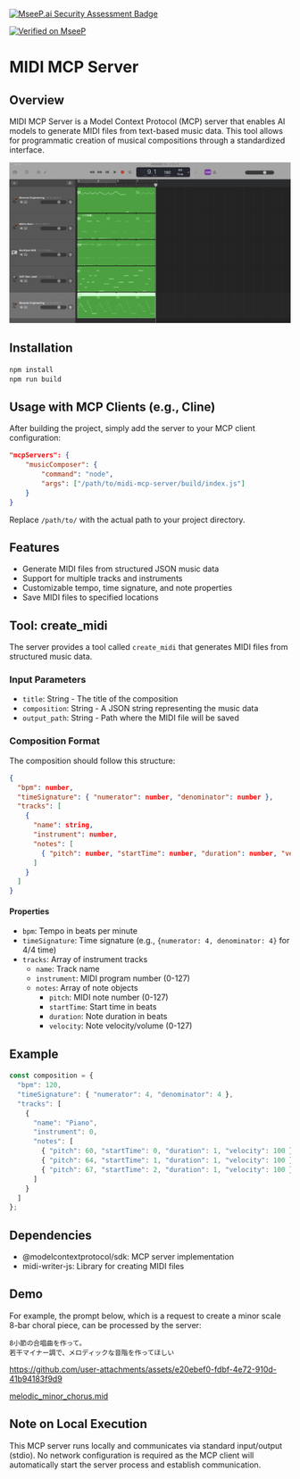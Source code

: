 [![MseeP.ai Security Assessment Badge](https://mseep.net/pr/tubone24-midi-mcp-server-badge.png)](https://mseep.ai/app/tubone24-midi-mcp-server)

[![Verified on MseeP](https://mseep.ai/badge.svg)](https://mseep.ai/app/74175d16-e83a-4509-b7ab-31ff1c59cef8)


# MIDI MCP Server

## Overview
MIDI MCP Server is a Model Context Protocol (MCP) server that enables AI models to generate MIDI files from text-based music data. This tool allows for programmatic creation of musical compositions through a standardized interface.

![mid](docs/mid.png)

## Installation

```bash
npm install
npm run build
```

## Usage with MCP Clients (e.g., Cline)

After building the project, simply add the server to your MCP client configuration:

```json
"mcpServers": {
    "musicComposer": {
        "command": "node",
        "args": ["/path/to/midi-mcp-server/build/index.js"]
    }
}
```

Replace `/path/to/` with the actual path to your project directory.

## Features

- Generate MIDI files from structured JSON music data
- Support for multiple tracks and instruments
- Customizable tempo, time signature, and note properties
- Save MIDI files to specified locations

## Tool: create_midi

The server provides a tool called `create_midi` that generates MIDI files from structured music data.

### Input Parameters

- `title`: String - The title of the composition
- `composition`: String - A JSON string representing the music data
- `output_path`: String - Path where the MIDI file will be saved

### Composition Format

The composition should follow this structure:

```json
{
  "bpm": number,
  "timeSignature": { "numerator": number, "denominator": number },
  "tracks": [
    {
      "name": string,
      "instrument": number,
      "notes": [
        { "pitch": number, "startTime": number, "duration": number, "velocity": number }
      ]
    }
  ]
}
```

#### Properties

- `bpm`: Tempo in beats per minute
- `timeSignature`: Time signature (e.g., `{numerator: 4, denominator: 4}` for 4/4 time)
- `tracks`: Array of instrument tracks
    - `name`: Track name
    - `instrument`: MIDI program number (0-127)
    - `notes`: Array of note objects
        - `pitch`: MIDI note number (0-127)
        - `startTime`: Start time in beats
        - `duration`: Note duration in beats
        - `velocity`: Note velocity/volume (0-127)

## Example

```javascript
const composition = {
  "bpm": 120,
  "timeSignature": { "numerator": 4, "denominator": 4 },
  "tracks": [
    {
      "name": "Piano",
      "instrument": 0,
      "notes": [
        { "pitch": 60, "startTime": 0, "duration": 1, "velocity": 100 },
        { "pitch": 64, "startTime": 1, "duration": 1, "velocity": 100 },
        { "pitch": 67, "startTime": 2, "duration": 1, "velocity": 100 }
      ]
    }
  ]
};
```

## Dependencies

- @modelcontextprotocol/sdk: MCP server implementation
- midi-writer-js: Library for creating MIDI files

## Demo

For example, the prompt below, which is a request to create a minor scale 8-bar choral piece, can be processed by the server:

```text
8小節の合唱曲を作って。
若干マイナー調で、メロディックな音階を作ってほしい
```



https://github.com/user-attachments/assets/e20ebef0-fdbf-4e72-910d-41b94183f9d9





[melodic_minor_chorus.mid](docs/melodic_minor_chorus.mid)

## Note on Local Execution

This MCP server runs locally and communicates via standard input/output (stdio). No network configuration is required as the MCP client will automatically start the server process and establish communication.

